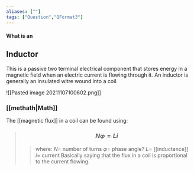 ```yaml
---
aliases: [""]
tags: ["Question","QFormat3"]
---
```


#### What is an
## Inductor

This is a passive two terminal electrical component that stores energy in a magnetic field when an electric current is flowing through it. An inductor is generally an insulated witre wound into a coil.

![[Pasted image 20211107100602.png]]

### [[methath|Math]]

The [[magnetic flux]] in a coil can be found using:
> ### $$ N \varphi = Li $$ 
>> where:
>> $N=$ number of turns 
>> $\varphi=$ phase angle?
>> $L=$ [[inductance]]
>> $i=$ current
Basically saying that the flux in a coil is proportional to the current flowing.

